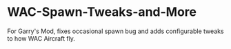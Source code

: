 # WAC-Spawn-Tweaks-and-More
For Garry's Mod, fixes occasional spawn bug and adds configurable tweaks to how WAC Aircraft fly.
